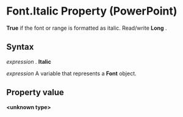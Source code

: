 
# Font.Italic Property (PowerPoint)

 **True** if the font or range is formatted as italic. Read/write **Long** .


## Syntax

 _expression_ . **Italic**

 _expression_ A variable that represents a **Font** object.


## Property value

 **&lt;unknown type&gt;**

